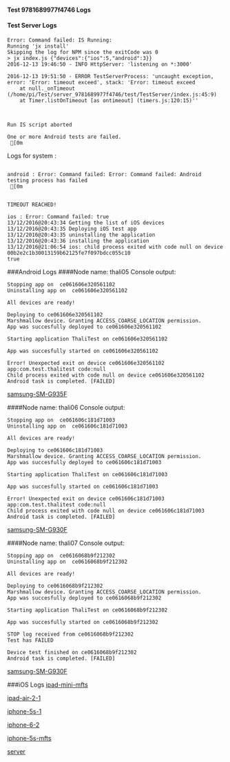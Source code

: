 #### Test 9781689977f4746 Logs

#### Test Server Logs
```
Error: Command failed: IS Running:
Running 'jx install'
Skipping the log for NPM since the exitCode was 0
> jx index.js {"devices":{"ios":5,"android":3}}
2016-12-13 19:46:50 - INFO HttpServer: 'listening on *:3000'

2016-12-13 19:51:50 - ERROR TestServerProcess: 'uncaught exception, error: 'Error: timeout exceed', stack: 'Error: timeout exceed
    at null._onTimeout (/home/pi/Test/server_9781689977f4746/test/TestServer/index.js:45:9)
    at Timer.listOnTimeout [as ontimeout] (timers.js:120:15)''


 
Run IS script aborted
 
One or more Android tests are failed.
 [0m

```


Logs for system : 
```

android : Error: Command failed: Error: Command failed: Android testing process has failed
 [0m


TIMEOUT REACHED!

ios : Error: Command failed: true
13/12/2016@20:43:34 Getting the list of iOS devices 
13/12/2016@20:43:35 Deploying iOS test app 
13/12/2016@20:43:35 uninstalling the application 
13/12/2016@20:43:36 installing the application 
13/12/2016@21:06:54 ios: child process exited with code null on device 00b2e2c1b30013159b62125fe7f097bdcc055c10 
true

```
###Android Logs
####Node name: thali05
Console output:
```
Stopping app on  ce061606e320561102
Uninstalling app on  ce061606e320561102

All devices are ready!

Deploying to ce061606e320561102
Marshmallow device. Granting ACCESS_COARSE_LOCATION permission.
App was succesfully deployed to ce061606e320561102

Starting application ThaliTest on ce061606e320561102

App was succesfully started on ce061606e320561102

Error! Unexpected exit on device ce061606e320561102 app:com.test.thalitest code:null 
Child process exited with code null on device ce061606e320561102
Android task is completed. [FAILED]
```
[samsung-SM-G935F](https://github.com/ThaliTester/TestResults/blob/9781689977f4746_Cleanup_and_linting_yaronyg/thali05_samsung-SM-G935F.md)

####Node name: thali06
Console output:
```
Stopping app on  ce061606c181d71003
Uninstalling app on  ce061606c181d71003

All devices are ready!

Deploying to ce061606c181d71003
Marshmallow device. Granting ACCESS_COARSE_LOCATION permission.
App was succesfully deployed to ce061606c181d71003

Starting application ThaliTest on ce061606c181d71003

App was succesfully started on ce061606c181d71003

Error! Unexpected exit on device ce061606c181d71003 app:com.test.thalitest code:null 
Child process exited with code null on device ce061606c181d71003
Android task is completed. [FAILED]
```
[samsung-SM-G930F](https://github.com/ThaliTester/TestResults/blob/9781689977f4746_Cleanup_and_linting_yaronyg/thali06_samsung-SM-G930F.md)

####Node name: thali07
Console output:
```
Stopping app on  ce0616068b9f212302
Uninstalling app on  ce0616068b9f212302

All devices are ready!

Deploying to ce0616068b9f212302
Marshmallow device. Granting ACCESS_COARSE_LOCATION permission.
App was succesfully deployed to ce0616068b9f212302

Starting application ThaliTest on ce0616068b9f212302

App was succesfully started on ce0616068b9f212302

STOP log received from ce0616068b9f212302
Test has FAILED

Device test finished on ce0616068b9f212302 
Android task is completed. [FAILED]
```
[samsung-SM-G930F](https://github.com/ThaliTester/TestResults/blob/9781689977f4746_Cleanup_and_linting_yaronyg/thali07_samsung-SM-G930F.md)


###iOS Logs
[ipad-mini-mfts](https://github.com/ThaliTester/TestResults/blob/9781689977f4746_Cleanup_and_linting_yaronyg/iOS_ipad-mini-mfts.md)

[ipad-air-2-1](https://github.com/ThaliTester/TestResults/blob/9781689977f4746_Cleanup_and_linting_yaronyg/iOS_ipad-air-2-1.md)

[iphone-5s-1](https://github.com/ThaliTester/TestResults/blob/9781689977f4746_Cleanup_and_linting_yaronyg/iOS_iphone-5s-1.md)

[iphone-6-2](https://github.com/ThaliTester/TestResults/blob/9781689977f4746_Cleanup_and_linting_yaronyg/iOS_iphone-6-2.md)

[iphone-5s-mfts](https://github.com/ThaliTester/TestResults/blob/9781689977f4746_Cleanup_and_linting_yaronyg/iOS_iphone-5s-mfts.md)

[server](https://github.com/ThaliTester/TestResults/blob/9781689977f4746_Cleanup_and_linting_yaronyg/iOS_server.md)




